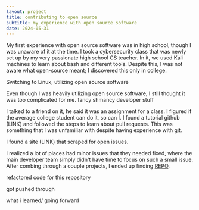 ```yaml
---
layout: project
title: contributing to open source
subtitle: my experience with open source software
date: 2024-05-31
---
```


My first experience with open source software was in high school, though I was unaware of it at the time. 
I took a cybersecurity class that was newly set up by my very passionate high school CS teacher.
In it, we used Kali machines to learn about bash and different tools. Despite this, I was not aware what open-source meant; I discovered this only in college.  

Switching to Linux, utilizing open source software

Even though I was heavily utilizing open source software, I still thought it was too complicated for me.
fancy shmancy developer stuff

I talked to a friend on it, he said it was an assignment for a class. I figured if the average college student can do it, so can I.
I found a tutorial github (LINK) and followed the steps to learn about pull requests. This was something that I was unfamiliar with despite having experience with git.

I found a site (LINK) that scraped for open issues.

I realized a lot of places had minor issues that they needed fixed, where the main developer team simply didn't have time to focus on such a small issue.
After combing through a couple projects, I ended up finding [REPO](LINK). 

refactored code for this repository

got pushed through

what i learned/ going forward

